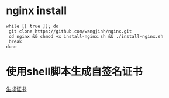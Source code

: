 # nginx install
```
while [[ true ]]; do
 git clone https://github.com/wangjinh/nginx.git
 cd nginx && chmod +x install-nginx.sh && ./install-nginx.sh 
 break
done
```

# 使用shell脚本生成自签名证书
[生成证书](https://www.jianshu.com/p/52fedb82ef53)


